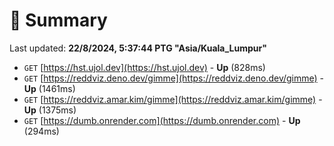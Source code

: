 # 📖 Summary
Last updated: **22/8/2024, 5:37:44 PTG "Asia/Kuala_Lumpur"**

- `GET` [https://hst.ujol.dev](https://hst.ujol.dev) - **Up** (828ms)
- `GET` [https://reddviz.deno.dev/gimme](https://reddviz.deno.dev/gimme) - **Up** (1461ms)
- `GET` [https://reddviz.amar.kim/gimme](https://reddviz.amar.kim/gimme) - **Up** (1375ms)
- `GET` [https://dumb.onrender.com](https://dumb.onrender.com) - **Up** (294ms)
